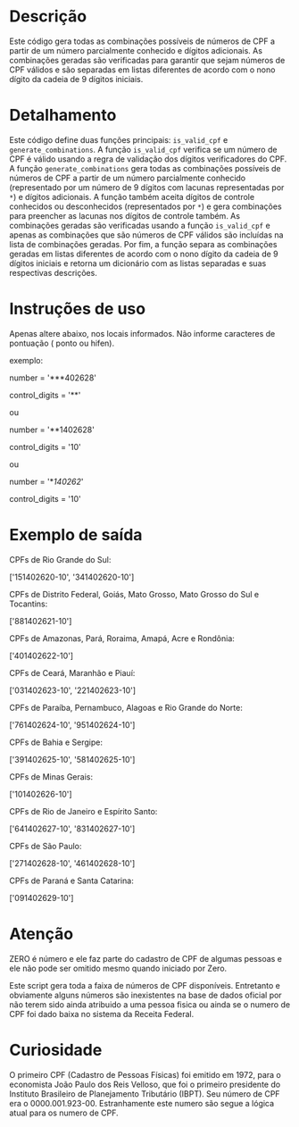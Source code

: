 # Descrição
Este código gera todas as combinações possíveis de números de CPF a partir de um número parcialmente conhecido e dígitos adicionais. As combinações geradas são verificadas para garantir que sejam números de CPF válidos e são separadas em listas diferentes de acordo com o nono dígito da cadeia de 9 dígitos iniciais.


# Detalhamento 
Este código define duas funções principais: `is_valid_cpf` e `generate_combinations`. A função `is_valid_cpf` verifica se um número de CPF é válido usando a regra de validação dos dígitos verificadores do CPF. A função `generate_combinations` gera todas as combinações possíveis de números de CPF a partir de um número parcialmente conhecido (representado por um número de 9 dígitos com lacunas representadas por `*`) e dígitos adicionais. A função também aceita dígitos de controle conhecidos ou desconhecidos (representados por `*`) e gera combinações para preencher as lacunas nos dígitos de controle também. As combinações geradas são verificadas usando a função `is_valid_cpf` e apenas as combinações que são números de CPF válidos são incluídas na lista de combinações geradas. Por fim, a função separa as combinações geradas em listas diferentes de acordo com o nono dígito da cadeia de 9 dígitos iniciais e retorna um dicionário com as listas separadas e suas respectivas descrições.

# Instruções de uso

Apenas altere abaixo, nos locais informados. Não informe caracteres de pontuação ( ponto ou hifen).

exemplo:

number = '***402628'

control_digits = '**'

ou

number = '**1402628'

control_digits = '10'

ou

number = '**140262*'

control_digits = '10'

# Exemplo de saída

CPFs de Rio Grande do Sul:

['151402620-10', '341402620-10']

CPFs de Distrito Federal, Goiás, Mato Grosso, Mato Grosso do Sul e Tocantins:

['881402621-10']

CPFs de Amazonas, Pará, Roraima, Amapá, Acre e Rondônia:

['401402622-10']

CPFs de Ceará, Maranhão e Piauí:

['031402623-10', '221402623-10']

CPFs de Paraíba, Pernambuco, Alagoas e Rio Grande do Norte:

['761402624-10', '951402624-10']

CPFs de Bahia e Sergipe:

['391402625-10', '581402625-10']

CPFs de Minas Gerais:

['101402626-10']

CPFs de Rio de Janeiro e Espírito Santo:

['641402627-10', '831402627-10']

CPFs de São Paulo:

['271402628-10', '461402628-10']

CPFs de Paraná e Santa Catarina:

['091402629-10']

# Atenção
ZERO é número e ele faz parte do cadastro de CPF de algumas pessoas e ele não pode ser omitido mesmo quando iniciado por Zero.

Este script gera toda a faixa de números de CPF disponíveis. Entretanto e obviamente alguns números são inexistentes na base de dados oficial por não terem sido ainda atribuido a uma pessoa fisica ou ainda se o numero de CPF foi dado baixa no sistema da Receita Federal.

# Curiosidade
O primeiro CPF (Cadastro de Pessoas Físicas) foi emitido em 1972, para o economista João Paulo dos Reis Velloso, que foi o primeiro presidente do Instituto Brasileiro de Planejamento Tributário (IBPT). Seu número de CPF era o 0000.001.923-00. Estranhamente este numero são segue a lógica atual para os numero de CPF.
